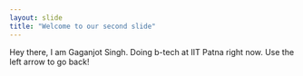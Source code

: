 ```yaml
---
layout: slide
title: "Welcome to our second slide"
---
```

Hey there, I am Gaganjot Singh. Doing b-tech at IIT Patna right now.
Use the left arrow to go back!
